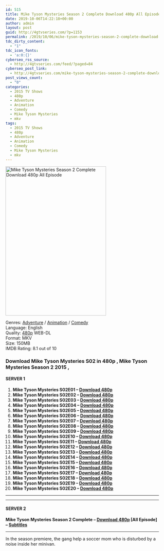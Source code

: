 ```yaml
---
id: 515
title: Mike Tyson Mysteries Season 2 Complete Download 480p All Episode
date: 2019-10-06T14:22:18+00:00
author: admin
layout: post
guid: http://4gtvseries.com/?p=1153
permalink: /2019/10/06/mike-tyson-mysteries-season-2-complete-download-480p-all-episode/
tdc_dirty_content:
  - "1"
tdc_icon_fonts:
  - 'a:0:{}'
cyberseo_rss_source:
  - http://4gtvseries.com/feed/?paged=84
cyberseo_post_link:
  - http://4gtvseries.com/mike-tyson-mysteries-season-2-complete-download-480p-all-episode/
post_views_count:
  - "0"
categories:
  - 2015 TV Shows
  - 480p
  - Adventure
  - Animation
  - Comedy
  - Mike Tyson Mysteries
  - mkv
tags:
  - 2015 TV Shows
  - 480p
  - Adventure
  - Animation
  - Comedy
  - Mike Tyson Mysteries
  - mkv
---
```

<img loading="lazy" class="aligncenter" src="https://4.bp.blogspot.com/-UiQRvcau1tA/XZn4We-_MlI/AAAAAAAAAYE/0dGN4LYp3QQKwZAs_gyWLPoxyqVDS72jQCK4BGAYYCw/s1600/Mike%2BTyson%2BMysteries%2BSeason%2B2.jpg" alt="Mike Tyson Mysteries Season 2 Complete Download 480p All Episode" width="330" height="488" />

Genres: <a href="http://4gtvseries.com/tag/adventure/" data-wpel-link="internal">Adventure</a> / <a href="http://4gtvseries.com/tag/animation/" data-wpel-link="internal">Animation</a> / <a href="http://4gtvseries.com/tag/comedy/" data-wpel-link="internal">Comedy</a>  
Language: English  
Quality:&nbsp;<a href="http://4gtvseries.com/tag/480p/" data-wpel-link="internal">480p</a> WEB-DL  
Format: MKV  
Size: 150MB  
IMDB Rating: 8.1 out of 10

### **Download Mike Tyson Mysteries S02 in 480p , Mike Tyson Mysteries Season 2 2015 ,&nbsp;**

#### <span><strong>SERVER 1</strong></span>

  1. **Mike Tyson Mysteries S02E01 – <a href="http://slink.dl480p.xyz/fE8rR" data-wpel-link="external" target="_blank" rel="nofollow external noopener noreferrer" class="wpel-icon-left"><i class="wpel-icon fa fa-download" aria-hidden="true"></i>Download 480p</a>**
  2. **Mike Tyson Mysteries S02E02 – <a href="http://slink.dl480p.xyz/7PcZa" data-wpel-link="external" target="_blank" rel="nofollow external noopener noreferrer" class="wpel-icon-left"><i class="wpel-icon fa fa-download" aria-hidden="true"></i>Download 480p</a>**
  3. **Mike Tyson Mysteries S02E03 – <a href="http://slink.dl480p.xyz/CV9fdo5G" data-wpel-link="external" target="_blank" rel="nofollow external noopener noreferrer" class="wpel-icon-left"><i class="wpel-icon fa fa-download" aria-hidden="true"></i>Download 480p</a>**
  4. **Mike Tyson Mysteries S02E04 – <a href="http://slink.dl480p.xyz/JqD35SV" data-wpel-link="external" target="_blank" rel="nofollow external noopener noreferrer" class="wpel-icon-left"><i class="wpel-icon fa fa-download" aria-hidden="true"></i>Download 480p</a>**
  5. **Mike Tyson Mysteries S02E05 – <a href="http://slink.dl480p.xyz/pSBo" data-wpel-link="external" target="_blank" rel="nofollow external noopener noreferrer" class="wpel-icon-left"><i class="wpel-icon fa fa-download" aria-hidden="true"></i>Download 480p</a>**
  6. **Mike Tyson Mysteries S02E06 – <a href="http://slink.dl480p.xyz/xL4pUXo" data-wpel-link="external" target="_blank" rel="nofollow external noopener noreferrer" class="wpel-icon-left"><i class="wpel-icon fa fa-download" aria-hidden="true"></i>Download 480p</a>**
  7. **Mike Tyson Mysteries S02E07 – <a href="http://slink.dl480p.xyz/BVCJgi" data-wpel-link="external" target="_blank" rel="nofollow external noopener noreferrer" class="wpel-icon-left"><i class="wpel-icon fa fa-download" aria-hidden="true"></i>Download 480p</a>**
  8. **Mike Tyson Mysteries S02E08 – <a href="http://slink.dl480p.xyz/VVu1i" data-wpel-link="external" target="_blank" rel="nofollow external noopener noreferrer" class="wpel-icon-left"><i class="wpel-icon fa fa-download" aria-hidden="true"></i>Download 480p</a>**
  9. **Mike Tyson Mysteries S02E09 – <a href="http://slink.dl480p.xyz/UOaLH6P" data-wpel-link="external" target="_blank" rel="nofollow external noopener noreferrer" class="wpel-icon-left"><i class="wpel-icon fa fa-download" aria-hidden="true"></i>Download 480p</a>**
 10. **Mike Tyson Mysteries S02E10 – <a href="http://slink.dl480p.xyz/Sr6LoLn" data-wpel-link="external" target="_blank" rel="nofollow external noopener noreferrer" class="wpel-icon-left"><i class="wpel-icon fa fa-download" aria-hidden="true"></i>Download 480p</a>**
 11. **Mike Tyson Mysteries S02E11 – <a href="http://slink.dl480p.xyz/4nHYfAr" data-wpel-link="external" target="_blank" rel="nofollow external noopener noreferrer" class="wpel-icon-left"><i class="wpel-icon fa fa-download" aria-hidden="true"></i>Download 480p</a>**
 12. **Mike Tyson Mysteries S02E12 – <a href="http://slink.dl480p.xyz/MXktDzw" data-wpel-link="external" target="_blank" rel="nofollow external noopener noreferrer" class="wpel-icon-left"><i class="wpel-icon fa fa-download" aria-hidden="true"></i>Download 480p</a>**
 13. **Mike Tyson Mysteries S02E13 – <a href="http://slink.dl480p.xyz/7GWGReS" data-wpel-link="external" target="_blank" rel="nofollow external noopener noreferrer" class="wpel-icon-left"><i class="wpel-icon fa fa-download" aria-hidden="true"></i>Download 480p</a>**
 14. **Mike Tyson Mysteries S02E14 – <a href="http://slink.dl480p.xyz/XAGZg4g" data-wpel-link="external" target="_blank" rel="nofollow external noopener noreferrer" class="wpel-icon-left"><i class="wpel-icon fa fa-download" aria-hidden="true"></i>Download 480p</a>**
 15. **Mike Tyson Mysteries S02E15 – <a href="http://slink.dl480p.xyz/rr08ibai" data-wpel-link="external" target="_blank" rel="nofollow external noopener noreferrer" class="wpel-icon-left"><i class="wpel-icon fa fa-download" aria-hidden="true"></i>Download 480p</a>**
 16. **Mike Tyson Mysteries S02E16 – <a href="http://slink.dl480p.xyz/gpDW" data-wpel-link="external" target="_blank" rel="nofollow external noopener noreferrer" class="wpel-icon-left"><i class="wpel-icon fa fa-download" aria-hidden="true"></i>Download 480p</a>**
 17. **Mike Tyson Mysteries S02E17 – <a href="http://slink.dl480p.xyz/yThZa47" data-wpel-link="external" target="_blank" rel="nofollow external noopener noreferrer" class="wpel-icon-left"><i class="wpel-icon fa fa-download" aria-hidden="true"></i>Download 480p</a>**
 18. **Mike Tyson Mysteries S02E18 – <a href="http://slink.dl480p.xyz/SXaI" data-wpel-link="external" target="_blank" rel="nofollow external noopener noreferrer" class="wpel-icon-left"><i class="wpel-icon fa fa-download" aria-hidden="true"></i>Download 480p</a>**
 19. **Mike Tyson Mysteries S02E19 – <a href="http://slink.dl480p.xyz/DwJA4U" data-wpel-link="external" target="_blank" rel="nofollow external noopener noreferrer" class="wpel-icon-left"><i class="wpel-icon fa fa-download" aria-hidden="true"></i>Download 480p</a>**
 20. **Mike Tyson Mysteries S02E20 – <a href="http://slink.dl480p.xyz/01Wg" data-wpel-link="external" target="_blank" rel="nofollow external noopener noreferrer" class="wpel-icon-left"><i class="wpel-icon fa fa-download" aria-hidden="true"></i>Download 480p</a>**

* * *

* * *

#### <span><strong>SERVER 2</strong></span>

**Mike Tyson Mysteries Season 2 Complete – <a href="http://dl480p.xyz/924/" data-wpel-link="external" target="_blank" rel="nofollow external noopener noreferrer" class="wpel-icon-left"><i class="wpel-icon fa fa-download" aria-hidden="true"></i>Download 480p</a> [All Episode] – <a href="https://subscene.com/subtitles/mike-tyson-mysteries" data-wpel-link="external" target="_blank" rel="nofollow external noopener noreferrer" class="wpel-icon-left"><i class="wpel-icon fa fa-download" aria-hidden="true"></i>Subtitles</a>**

* * *

In the season premiere, the gang help a soccer mom who is disturbed by a noise inside her minivan.

<div align="center">
</div>
